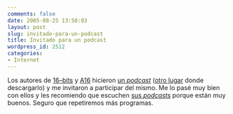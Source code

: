 ```yaml
---
comments: false
date: 2005-08-25 13:58:03
layout: post
slug: invitado-para-un-podcast
title: Invitado para un podcast
wordpress_id: 2512
categories:
- Internet
---
```


Los autores de [16–bits](http://www.16-bits.com.ar) y [A16](http://www.a16.com.ar) hicieron [un _podcast_](http://www.16-bits.com.ar/archivos/mas-podcasting/) ([otro lugar](http://www.a16.com.ar/?q=node/64) donde descargarlo) y me invitaron a participar del mismo. Me lo pasé muy bien con ellos y les recomiendo que escuchen [sus _podcasts_](http://www.a16.com.ar/podcast/rss.xml) porque están muy buenos. Seguro que repetiremos más programas.
